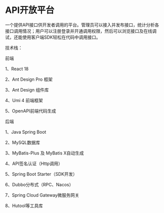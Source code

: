 # API开放平台
  一个提供API接口供开发者调用的平台。管理员可以接入并发布接口，统计分析各接口调用情况；用户可以注册登录并开通调用权限，然后可以浏览接口及在线调试，还能使用客户端SDK轻松在代码中调用接口。

技术栈：

  前端
  
1、React 18

2、Ant Design Pro 框架

3、Ant Design 组件库

4、Umi 4 前端框架

5、OpenAPI前端代码生成

  后端
  
1、Java Spring Boot

2、MySQL数据库

3、MyBatis-Plus 及 MyBatis X自动生成

4、API签名认证（Http调用）

5、Spring Boot Starter（SDK开发）

6、Dubbo分布式（RPC、Nacos）

7、Spring Cloud Gateway微服务网关

8、Hutool等工具库
